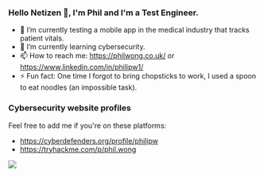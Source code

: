 ### Hello Netizen 👋, I'm Phil and I'm a Test Engineer.

- 🔭 I’m currently testing a mobile app in the medical industry that tracks patient vitals.
- 🌱 I’m currently learning cybersecurity.
- 📫 How to reach me: https://philwong.co.uk/ or https://www.linkedin.com/in/philipw1/
- ⚡ Fun fact: One time I forgot to bring chopsticks to work, I used a spoon to eat noodles (an impossible task).

<!--
**p2635/p2635** is a ✨ _special_ ✨ repository because its `README.md` (this file) appears on your GitHub profile.

Here are some ideas to get you started:

- 👯 I’m looking to collaborate on ...
- 🤔 I’m looking for help with ...
- 💬 Ask me about ...
-->

### Cybersecurity website profiles

Feel free to add me if you're on these platforms:

- https://cyberdefenders.org/profile/philipw
- https://tryhackme.com/p/phil.wong

![](https://komarev.com/ghpvc/?username=p2635&style=for-the-badge)
